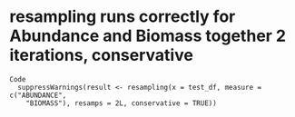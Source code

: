 # resampling runs correctly for Abundance and Biomass together 2 iterations, conservative

    Code
      suppressWarnings(result <- resampling(x = test_df, measure = c("ABUNDANCE",
        "BIOMASS"), resamps = 2L, conservative = TRUE))

